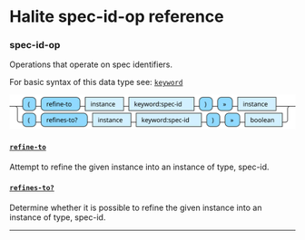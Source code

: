 <!---
  This markdown file was generated. Do not edit.
  -->

# Halite spec-id-op reference

### <a name="spec-id-op"></a>spec-id-op

Operations that operate on spec identifiers.

For basic syntax of this data type see: [`keyword`](halite-basic-syntax-reference.md#keyword)

!["spec-id-op"](./halite-bnf-diagrams/spec-id-op.svg)

#### [`refine-to`](halite-full-reference.md#refine-to)

Attempt to refine the given instance into an instance of type, spec-id.

#### [`refines-to?`](halite-full-reference.md#refines-to_Q)

Determine whether it is possible to refine the given instance into an instance of type, spec-id.

---
